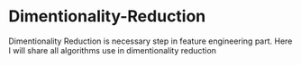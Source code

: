 # Dimentionality-Reduction
Dimentionality Reduction is necessary step in feature engineering part. Here I will share all algorithms use in dimentionality reduction

